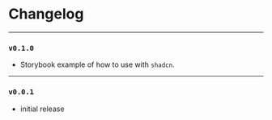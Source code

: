 # Changelog

----------------

### `v0.1.0`

- Storybook example of how to use with `shadcn`.

----------------

### `v0.0.1`

- initial release

